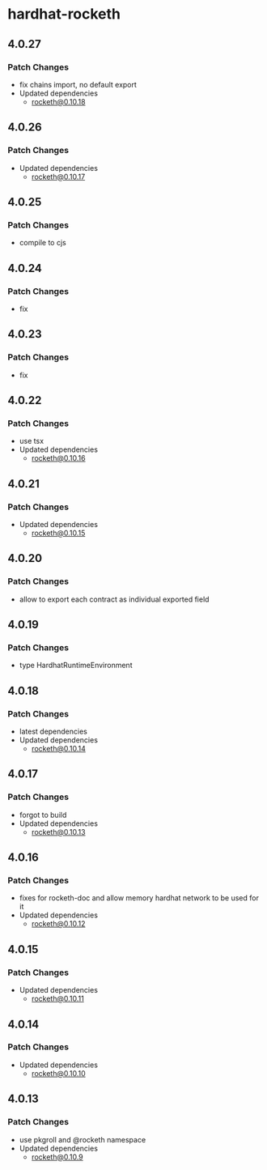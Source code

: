 # hardhat-rocketh

## 4.0.27

### Patch Changes

- fix chains import, no default export
- Updated dependencies
  - rocketh@0.10.18

## 4.0.26

### Patch Changes

- Updated dependencies
  - rocketh@0.10.17

## 4.0.25

### Patch Changes

- compile to cjs

## 4.0.24

### Patch Changes

- fix

## 4.0.23

### Patch Changes

- fix

## 4.0.22

### Patch Changes

- use tsx
- Updated dependencies
  - rocketh@0.10.16

## 4.0.21

### Patch Changes

- Updated dependencies
  - rocketh@0.10.15

## 4.0.20

### Patch Changes

- allow to export each contract as individual exported field

## 4.0.19

### Patch Changes

- type HardhatRuntimeEnvironment

## 4.0.18

### Patch Changes

- latest dependencies
- Updated dependencies
  - rocketh@0.10.14

## 4.0.17

### Patch Changes

- forgot to build
- Updated dependencies
  - rocketh@0.10.13

## 4.0.16

### Patch Changes

- fixes for rocketh-doc and allow memory hardhat network to be used for it
- Updated dependencies
  - rocketh@0.10.12

## 4.0.15

### Patch Changes

- Updated dependencies
  - rocketh@0.10.11

## 4.0.14

### Patch Changes

- Updated dependencies
  - rocketh@0.10.10

## 4.0.13

### Patch Changes

- use pkgroll and @rocketh namespace
- Updated dependencies
  - rocketh@0.10.9
